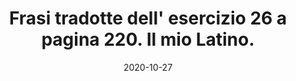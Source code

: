 ---
categories: latino
date: '2020-10-27'
description: Frasi tradotte dall' Italiano al Latino.  La moderazione fu raccomandata
  dagli antichi filosofi. La città fu abbandonata dagli alleati.
externalUrl: https://bortox.it/Compiti-scolastici/compiti/2020/10/27/Esercizio-26-pagina-220.html
tags:
- traduzione
- latino
- esercizio
- 26
- 220
- Il mio latino
- moderazione
- antichi filosofi
- abbandonata
- lungo assedio
- conquistata
- Cincinnato
title: Frasi tradotte dell' esercizio 26 a pagina 220. Il mio Latino.
type: redirect
target: https://bortox.it/Compiti-scolastici/compiti/2020/10/27/Esercizio-26-pagina-220.html
---